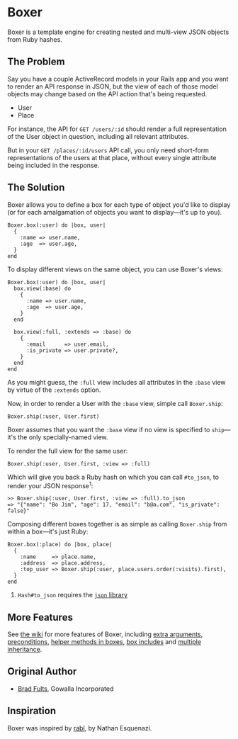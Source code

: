 # Boxer

Boxer is a template engine for creating nested and multi-view JSON objects
from Ruby hashes.

## The Problem

Say you have a couple ActiveRecord models in your Rails app and you want to
render an API response in JSON, but the view of each of those model objects
may change based on the API action that's being requested.

 * User
 * Place

For instance, the API for `GET /users/:id` should render a full representation
of the User object in question, including all relevant attributes.

But in your `GET /places/:id/users` API call, you only need short-form
representations of the users at that place, without every single attribute
being included in the response.

## The Solution

Boxer allows you to define a box for each type of object you'd like to display
(or for each amalgamation of objects you want to display&mdash;it's up to you).

    Boxer.box(:user) do |box, user|
      {
        :name => user.name,
        :age  => user.age,
      }
    end

To display different views on the same object, you can use Boxer's views:

    Boxer.box(:user) do |box, user|
      box.view(:base) do
        {
          :name => user.name,
          :age  => user.age,
        }
      end

      box.view(:full, :extends => :base) do
        {
          :email      => user.email,
          :is_private => user.private?,
        }
      end
    end

As you might guess, the `:full` view includes all attributes in the `:base`
view by virtue of the `:extends` option.

Now, in order to render a User with the `:base` view, simple call `Boxer.ship`:

    Boxer.ship(:user, User.first)

Boxer assumes that you want the `:base` view if no view is specified to
`ship`&mdash;it's the only specially-named view.

To render the full view for the same user:

    Boxer.ship(:user, User.first, :view => :full)

Which will give you back a Ruby hash on which you can call `#to_json`, to render
your JSON response<sup>1</sup>:

    >> Boxer.ship(:user, User.first, :view => :full).to_json
    => "{"name": "Bo Jim", "age": 17, "email": "b@a.com", "is_private": false}"

Composing different boxes together is as simple as calling `Boxer.ship` from
within a box&mdash;it's just Ruby:

    Boxer.box(:place) do |box, place|
      {
        :name     => place.name,
        :address  => place.address,
        :top_user => Boxer.ship(:user, place.users.order(:visits).first),
      }
    end

 1. `Hash#to_json` requires the [`json` library](http://rubygems.org/gems/json)

## More Features

See [the wiki][wi] for more features of Boxer, including [extra arguments][ea],
[preconditions][pc], [helper methods in boxes][hm], [box includes][bi]
and [multiple inheritance][mi].

 [wi]: /h3h/boxer/wiki
 [ea]: /h3h/boxer/wiki/Extra-Arguments
 [pc]: /h3h/boxer/wiki/Preconditions
 [hm]: /h3h/boxer/wiki/Helper-Methods-in-Boxes
 [bi]: /h3h/boxer/wiki/Box-Includes
 [mi]: /h3h/boxer/wiki/Multiple-Inheritance

## Original Author

 * [Brad Fults](http://h3h.net/), Gowalla Incorporated

## Inspiration

Boxer was inspired by [rabl](https://github.com/nesquena/rabl),
by Nathan Esquenazi.
